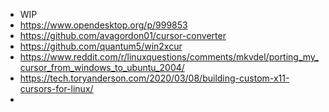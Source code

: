 - WIP
- https://www.opendesktop.org/p/999853
- https://github.com/avagordon01/cursor-converter
- https://github.com/quantum5/win2xcur
- https://www.reddit.com/r/linuxquestions/comments/mkvdel/porting_my_cursor_from_windows_to_ubuntu_2004/
- https://tech.toryanderson.com/2020/03/08/building-custom-x11-cursors-for-linux/
-